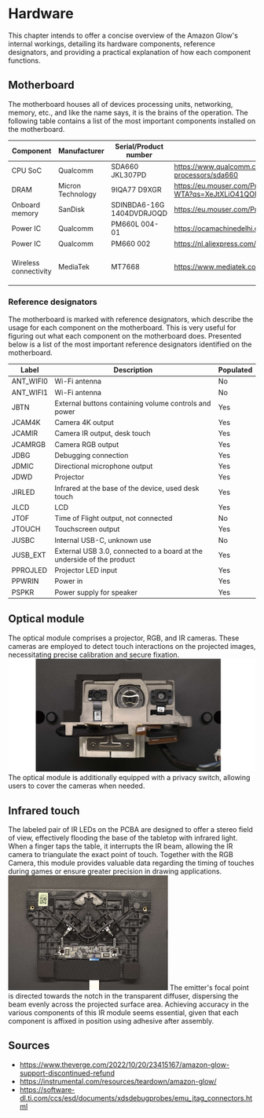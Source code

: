 # Hardware
This chapter intends to offer a concise overview of the Amazon Glow's internal workings, detailing its hardware components, reference designators, and providing a practical explanation of how each component functions.

## Motherboard
The motherboard houses all of devices processing units, networking, memory, etc., and like the name says, it is the brains of the operation. The following table contains a list of the most important components installed on the motherboard.

| Component             | Manufacturer      | Serial/Product number     | Links                                                                                              | Details                      |     |
| --------------------- | ----------------- | ------------------------- | -------------------------------------------------------------------------------------------------- | ---------------------------- | --- |
| CPU SoC               | Qualcomm          | SDA660 JKL307PD           | https://www.qualcomm.com/products/technology/processors/application-processors/sda660              |                              |     |
| DRAM                  | Micron Technology | 9IQA77 D9XGR              | https://eu.mouser.com/ProductDetail/Micron/MT53D768M32D2NP-046-WTA?qs=XeJtXLiO41QODVvJwTiOVg%3D%3D |                              |     |
| Onboard memory        | SanDisk           | SDINBDA6-16G 1404DVDRJOQD | https://eu.mouser.com/ProductDetail/SanDisk/SDINBDA6-16G-I1                                        | 16GB eMMC                    |     |
| Power IC              | Qualcomm          | PM660L 004-01             | https://ocamachinedelhi.com/product/pm660l-004-01-ic/                                              |                              |     |
| Power IC              | Qualcomm          | PM660 002                 | https://nl.aliexpress.com/item/33044956160.html                                                    |                              |     |
| Wireless connectivity | MediaTek          | MT7668                    | https://www.mediatek.com/products/broadband-wifi/mt7668                                            | Used for Bluetooth and Wi-Fi |     |

### Reference designators
The motherboard is marked with reference designators, which describe the usage for each component on the motherboard. This is very useful for figuring out what each component on the motherboard does. Presented below is a list of the most important reference designators identified on the motherboard.

| Label     | Description                                                            | Populated |
| --------- | ---------------------------------------------------------------------- | --------- |
| ANT_WIFI0 | Wi-Fi antenna                                                          | No        |
| ANT_WIFI1 | Wi-Fi antenna                                                          | No        |
| JBTN      | External buttons containing volume controls and power                  | Yes       |
| JCAM4K    | Camera 4K output                                                       | Yes       |
| JCAMIR    | Camera IR output, desk touch                                           | Yes       |
| JCAMRGB   | Camera RGB output                                                      | Yes       |
| JDBG      | Debugging connection                                                   | Yes       |
| JDMIC     | Directional microphone output                                          | Yes       |
| JDWD      | Projector                                                              | Yes       |
| JIRLED    | Infrared at the base of the device, used desk touch                    | Yes       |
| JLCD      | LCD                                                                    | Yes       |
| JTOF      | Time of Flight output, not connected                                   | No        |
| JTOUCH    | Touchscreen output                                                     | Yes       |
| JUSBC     | Internal USB-C, unknown use                                            | No        |
| JUSB_EXT  | External USB 3.0, connected to a board at the underside of the product | Yes       |
| PPROJLED  | Projector LED input                                                    | Yes       |
| PPWRIN    | Power in                                                               | Yes       |
| PSPKR     | Power supply for speaker                                               | Yes       |

## Optical module
The optical module comprises a projector, RGB, and IR cameras. These cameras are employed to detect touch interactions on the projected images, necessitating precise calibration and secure fixation.
![Optical module](assets/optical-module.png)
The optical module is additionally equipped with a privacy switch, allowing users to cover the cameras when needed.

## Infrared touch
The labeled pair of IR LEDs on the PCBA are designed to offer a stereo field of view, effectively flooding the base of the tabletop with infrared light. When a finger taps the table, it interrupts the IR beam, allowing the IR camera to triangulate the exact point of touch. Together with the RGB Camera, this module provides valuable data regarding the timing of touches during games or ensure greater precision in drawing applications.
![Infrared touch](assets/infrared-touch.png)
The emitter's focal point is directed towards the notch in the transparent diffuser, dispersing the beam evenly across the projected surface area. Achieving accuracy in the various components of this IR module seems essential, given that each component is affixed in position using adhesive after assembly.

## Sources
- https://www.theverge.com/2022/10/20/23415167/amazon-glow-support-discontinued-refund
- https://instrumental.com/resources/teardown/amazon-glow/
- https://software-dl.ti.com/ccs/esd/documents/xdsdebugprobes/emu_jtag_connectors.html